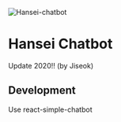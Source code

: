 ![Hansei-chatbot](https://user-images.githubusercontent.com/64394744/102717691-37918000-4327-11eb-8917-8dee8cc92a31.png)

# Hansei Chatbot

Update 2020!! (by Jiseok)

## Development

Use react-simple-chatbot
